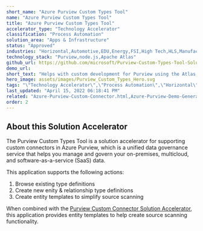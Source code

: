 ```yaml
---
short_name: "Azure Purview Custom Types Tool"
name: "Azure Purview Custom Types Tool"
title: "Azure Purview Custom Types Tool"
accelerator_type: "Technology Accelerator"
classification: "Process Automation"
solution_area: "Apps & Infrastructure"
status: "Approved"
industries: "Horizontal,Automotive,EDU,Energy,FSI,High Tech,HLS,Manufacturing,Media and Entertainment,Professional Services,Retail,SLG"
technology_stack: "Purview,node.js,Apache Atlas"
github_url: https://github.com/microsoft/Purview-Custom-Types-Tool-Solution-Accelerator
demo_url: 
short_text: "Helps with custom development for Purview using the Atlas APIs."
hero_image: assets/images/Purview_Custom_Types_Hero.svg
tags: "\"Technology Accelerator\",\"Process Automation\",\"Horizontal\",\"Automotive\",\"EDU\",\"Energy\",\"FSI\",\"High Tech\",\"HLS\",\"Manufacturing\",\"Media and Entertainment\",\"Professional Services\",\"Retail\",\"SLG\",\"Purview\",\"node.js\",\"Apache Atlas\""
last_updated: "April 15, 2022 06:18:41 PM"
related: "Azure-Purview-Custom-Connector.html,Azure-Purview-Demo-Generator.html,Azure-Purview-ML-Lineage.html,Azure-Purview-Workshop.html"
order: 2
---
```

## About this Solution Accelerator

The Purview Custom Types Tool is a solution accelerator for supporting custom connectors in Azure Purview, which is a unified data governance service that helps you manage and govern your on-premises, multicloud, and software-as-a-service (SaaS) data.

This application supports the following actions:

1. Browse existing type definitions
2. Create new enity & relationship type definitions
3. Create entity templates to simplify source scanning

When combined with the [Purview Custom Connector Solution Accelerator](Azure-Purview-Custom-Connector.html), this application provides entity templates to help create source scanning functionality.

